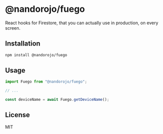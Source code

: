 # @nandorojo/fuego

React hooks for Firestore, that you can actually use in production, on every screen.

## Installation

```sh
npm install @nandorojo/fuego
```

## Usage

```js
import Fuego from "@nandorojo/fuego";

// ...

const deviceName = await Fuego.getDeviceName();
```

## License

MIT
